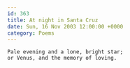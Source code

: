 ```yaml
---
id: 363
title: At night in Santa Cruz
date: Sun, 16 Nov 2003 12:00:00 +0000
category: Poems
---
```


    Pale evening and a lone, bright star;  
    or Venus, and the memory of loving.


